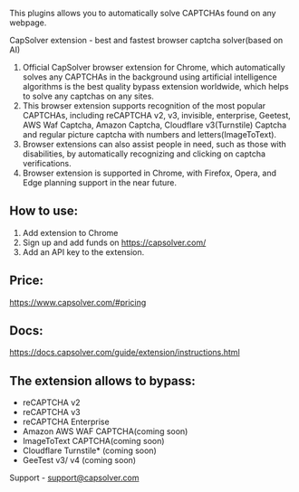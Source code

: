 This plugins allows you to automatically solve CAPTCHAs found on any webpage.

CapSolver extension - best and fastest browser captcha solver(based on AI)

1. Official CapSolver browser extension for Chrome,  which automatically solves any CAPTCHAs in the background using artificial intelligence algorithms is the best quality bypass extension worldwide, which helps to solve any captchas on any sites.
2. This browser extension supports recognition of the most popular CAPTCHAs, including reCAPTCHA v2, v3, invisible, enterprise, Geetest, AWS Waf Captcha, Amazon Captcha, Cloudflare v3(Turnstile) Captcha and regular picture captcha with numbers and letters(ImageToText).
3. Browser extensions can also assist people in need, such as those with disabilities, by automatically recognizing and clicking on captcha verifications.
4. Browser extension is supported in Chrome, with Firefox, Opera, and Edge planning support in the near future.

## How to use:
1. Add extension to Chrome
2. Sign up and add funds on  https://capsolver.com/
3. Add an API key to the extension.

## Price:
https://www.capsolver.com/#pricing

## Docs:
https://docs.capsolver.com/guide/extension/instructions.html

## The extension allows to bypass:
* reCAPTCHA v2
* reCAPTCHA v3
* reCAPTCHA Enterprise
* Amazon AWS WAF CAPTCHA(coming soon)
* ImageToText CAPTCHA(coming soon)
* Cloudflare Turnstile* (coming soon)
* GeeTest v3/ v4 (coming soon)

Support - support@capsolver.com
